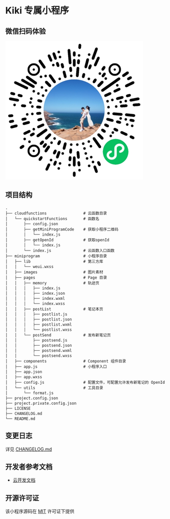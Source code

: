 # Kiki 专属小程序

## 微信扫码体验

![](./code.png)

## 项目结构

```
.
├── cloudfunctions                # 云函数目录
│   └── quickstartFunctions       # 函数名
│       ├── config.json
│       ├── getMiniProgramCode    # 获取小程序二维码
│       │   └── index.js
│       ├── getOpenId             # 获取openId
│       │   └── index.js
│       └── index.js              # 云函数入口函数
├── miniprogram                   # 小程序目录
│   ├── lib                       # 第三方库
│   │   └── weui.wxss
│   ├── images                    # 图片素材
│   ├── pages                     # Page 目录
│   │   ├── memory                # 轨迹页
│   │   │   ├── index.js
│   │   │   ├── index.json
│   │   │   ├── index.wxml
│   │   │   └── index.wxss
│   │   ├── postList              # 笔记本页
│   │   │   ├── postlist.js
│   │   │   ├── postlist.json
│   │   │   ├── postlist.wxml
│   │   │   └── postlist.wxss
│   │   └── postSend              # 发布新笔记页
│   │       ├── postsend.js
│   │       ├── postsend.json
│   │       ├── postsend.wxml
│   │       └── postsend.wxss
│   ├── components                # Component 组件目录
│   ├── app.js                    # 小程序入口
│   ├── app.json
│   ├── app.wxss
│   ├── config.js                 # 配置文件，可配置允许发布新笔记的 OpenId
│   └── utils                     # 工具目录
│       └── format.js
├── project.config.json
├── project.private.config.json
├── LICENSE
├── CHANGELOG.md
└── README.md
```

## 变更日志

详见 [CHANGELOG.md](./CHANGELOG.md)

## 开发者参考文档

- [云开发文档](https://developers.weixin.qq.com/miniprogram/dev/wxcloud/basis/getting-started.html)

## 开源许可证

该小程序源码在 [MIT](./LICENSE) 许可证下提供

